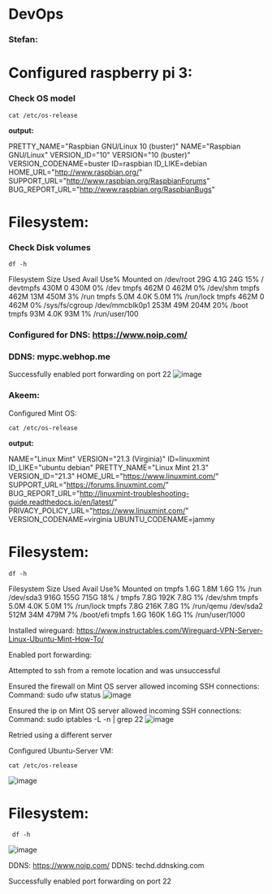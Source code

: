 # DevOps

### Stefan:

# Configured raspberry pi 3: 

### Check OS model

```
cat /etc/os-release
```
**output:**

PRETTY_NAME="Raspbian GNU/Linux 10 (buster)"
NAME="Raspbian GNU/Linux"
VERSION_ID="10"
VERSION="10 (buster)"
VERSION_CODENAME=buster
ID=raspbian
ID_LIKE=debian
HOME_URL="http://www.raspbian.org/"
SUPPORT_URL="http://www.raspbian.org/RaspbianForums"
BUG_REPORT_URL="http://www.raspbian.org/RaspbianBugs"

# Filesystem:

### Check Disk volumes

```
df -h
```

Filesystem      Size  Used Avail Use% Mounted on
/dev/root        29G  4.1G   24G  15% /
devtmpfs        430M     0  430M   0% /dev
tmpfs           462M     0  462M   0% /dev/shm
tmpfs           462M   13M  450M   3% /run
tmpfs           5.0M  4.0K  5.0M   1% /run/lock
tmpfs           462M     0  462M   0% /sys/fs/cgroup
/dev/mmcblk0p1  253M   49M  204M  20% /boot
tmpfs            93M  4.0K   93M   1% /run/user/100

### Configured for DNS: https://www.noip.com/
### DDNS: mypc.webhop.me

Successfully enabled port forwarding on port 22
![image](https://github.com/user-attachments/assets/b029d0da-3795-420a-8eb4-ce4ce23ed91a)

### Akeem:

Configured Mint OS: 
```
cat /etc/os-release
```
**output:**

NAME="Linux Mint"
VERSION="21.3 (Virginia)"
ID=linuxmint
ID_LIKE="ubuntu debian"
PRETTY_NAME="Linux Mint 21.3"
VERSION_ID="21.3"
HOME_URL="https://www.linuxmint.com/"
SUPPORT_URL="https://forums.linuxmint.com/"
BUG_REPORT_URL="http://linuxmint-troubleshooting-guide.readthedocs.io/en/latest/"
PRIVACY_POLICY_URL="https://www.linuxmint.com/"
VERSION_CODENAME=virginia
UBUNTU_CODENAME=jammy

# Filesystem:

```
df -h
```

Filesystem      Size  Used Avail Use% Mounted on
tmpfs           1.6G  1.8M  1.6G   1% /run
/dev/sda3       916G  155G  715G  18% /
tmpfs           7.8G  192K  7.8G   1% /dev/shm
tmpfs           5.0M  4.0K  5.0M   1% /run/lock
tmpfs           7.8G  216K  7.8G   1% /run/qemu
/dev/sda2       512M   34M  479M   7% /boot/efi
tmpfs           1.6G  160K  1.6G   1% /run/user/1000

Installed wireguard: 
https://www.instructables.com/Wireguard-VPN-Server-Linux-Ubuntu-Mint-How-To/

Enabled port forwarding:

Attempted to ssh from a remote location and was unsuccessful

Ensured the firewall on Mint OS server allowed incoming SSH connections:
Command: sudo ufw status
![image](https://github.com/user-attachments/assets/d6c5503d-a381-48b8-aa27-06c4e3454466)

 

Ensured the ip on Mint OS server allowed incoming SSH connections:
Command: sudo iptables -L -n | grep 22
![image](https://github.com/user-attachments/assets/10c1cbee-d1e4-4f1f-b119-cd11b20ad13e)

Retried using a different server

Configured Ubuntu-Server VM:

```
cat /etc/os-release
```

![image](https://github.com/user-attachments/assets/d6c37ba4-9866-4056-804f-3a24b4da1abd)


# Filesystem:

```
 df -h
```

![image](https://github.com/user-attachments/assets/74bc7a0a-483b-4285-8179-1e71bb111ee6)

 
DDNS: https://www.noip.com/
DDNS: techd.ddnsking.com

Successfully enabled port forwarding on port 22
